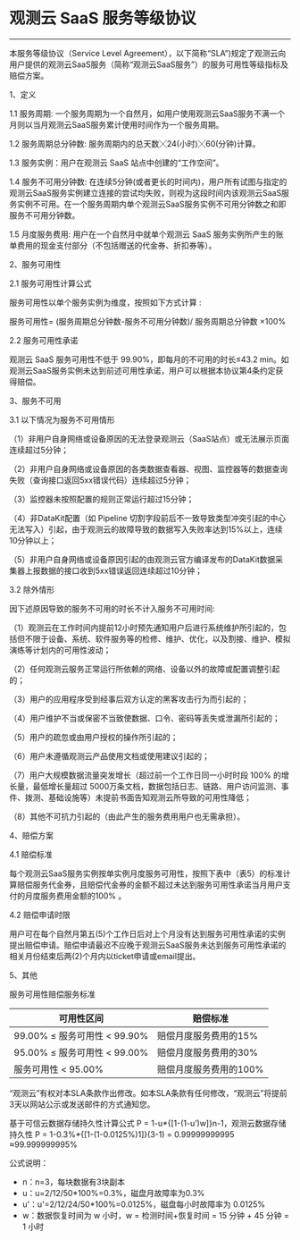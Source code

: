 # 观测云 SaaS 服务等级协议
---

本服务等级协议（Service Level Agreement），以下简称“SLA”)规定了观测云向用户提供的观测云SaaS服务（简称“观测云SaaS服务”）的服务可用性等级指标及赔偿方案。

1、定义

1.1 服务周期: 一个服务周期为一个自然月，如用户使用观测云SaaS服务不满一个月则以当月观测云SaaS服务累计使用时间作为一个服务周期。

1.2 服务周期总分钟数: 服务周期内的总天数╳24(小时)╳60(分钟)计算。

1.3 服务实例：用户在观测云 SaaS 站点中创建的“工作空间”。

1.4 服务不可用分钟数: 在连续5分钟(或者更长的时间内)，用户所有试图与指定的观测云SaaS服务实例建立连接的尝试均失败，则视为这段时间内该观测云SaaS服务实例不可用。在一个服务周期内单个观测云SaaS服务实例不可用分钟数之和即服务不可用分钟数。

1.5 月度服务费用: 用户在一个自然月中就单个观测云 SaaS 服务实例所产生的账单费用的现金支付部分（不包括赠送的代金券、折扣券等）。

2、服务可用性

2.1 服务可用性计算公式

服务可用性以单个服务实例为维度，按照如下方式计算 :

服务可用性= (服务周期总分钟数-服务不可用分钟数)/ 服务周期总分钟数 ×100%

2.2 服务可用性承诺

观测云 SaaS 服务可用性不低于 99.90%，即每月的不可用的时长≤43.2 min。如观测云SaaS服务实例未达到前述可用性承诺，用户可以根据本协议第4条约定获得赔偿。

3、服务不可用

3.1 以下情况为服务不可用情形

（1）⾮⽤户⾃身⽹络或设备原因的⽆法登录观测云（SaaS站点）或⽆法展示页⾯连续超过5分钟；

（2）⾮⽤户⾃身⽹络或设备原因的各类数据查看器、视图、监控器等的数据查询失败（查询接⼝返回5xx错误代码）连续超过5分钟；

（3）监控器未按照配置的规则正常运⾏超过15分钟；

（4）⾮DataKit配置（如 Pipeline 切割字段前后不⼀致导致类型冲突引起的中⼼⽆法写⼊）引起，由于观测云的故障导致的数据写⼊失败率达到15%以上，连续10分钟以上；

（5）⾮用户⾃身⽹络或设备原因引起的由观测云官⽅编译发布的DataKit数据采集器上报数据的接⼝收到5xx错误返回连续超过10分钟；

3.2 除外情形

因下述原因导致的服务不可用的时长不计入服务不可用时间:

（1）观测云在工作时间内提前12小时预先通知用户后进⾏系统维护所引起的，包括但不限于设备、系统、软件服务等的检修、维护、优化，以及割接、维护、模拟演练等计划内的可⽤性波动；

（2）任何观测云服务正常运行所依赖的⽹络、设备以外的故障或配置调整引起的；

（3）用户的应⽤程序受到经事后双方认定的⿊客攻击行为⽽引起的；

（4）用户维护不当或保密不当致使数据、⼝令、密码等丢失或泄漏所引起的；

（5）用户的疏忽或由用户授权的操作所引起的；

（6）用户未遵循观测云产品使⽤⽂档或使⽤建议引起的；

（7）用户⼤规模数据流量突发增长（超过前一个工作日同一小时时段 100% 的增长量，最低增长量超过 5000万条文档，数据包括日志、链路、用户访问监测、事件、拨测、基础设施等）未提前书⾯告知观测云所导致的可⽤性降低； 

（8）其他不可抗⼒引起的（由此产生的服务费用用户也无需承担）。

4、赔偿方案

4.1 赔偿标准

每个观测云SaaS服务实例按单实例月度服务可用性，按照下表中（表5）的标准计算赔偿服务代金券，且赔偿代金券的金额不超过未达到服务可用性承诺当月用户支付的月度服务费用金额的100% 。

4.2 赔偿申请时限

用户可在每个自然月第五(5)个工作日后对上个月没有达到服务可用性承诺的实例提出赔偿申请。赔偿申请最迟不应晚于观测云SaaS服务未达到服务可用性承诺的相关月份结束后两(2)个月内以ticket申请或email提出。

5、其他

服务可用性赔偿服务标准

| 可用性区间 | 赔偿标准    |
| ---------- | ------------- |
| 99.00% ≤ 服务可用性 < 99.90%     | 赔偿月度服务费用的15%  |
| 95.00% ≤ 服务可用性 < 99.00%     | 赔偿月度服务费用的30%  |
| 服务可用性 < 95.00%   | 赔偿月度服务费用的100%      |

“观测云”有权对本SLA条款作出修改。如本SLA条款有任何修改，“观测云”将提前3天以网站公示或发送邮件的方式通知您。

基于可信云数据存储持久性计算公式 P = 1-u*{[1-(1-u’)w]}n-1，观测云数据存储持久性 P = 1-0.3%*{[1-(1-0.0125%)1]}(3-1) = 0.99999999995 ≈99.999999995%

公式说明：

- n：n=3，每块数据有3块副本
- u：u=2/12/50*100%=0.3%，磁盘月故障率为0.3%
- u'：u'=2/12/24/50*100%=0.0125%，磁盘每小时故障率为 0.0125%
- w：数据恢复时间为 w 小时，w = 检测时间+恢复时间 = 15 分钟 + 45 分钟 = 1 小时